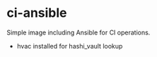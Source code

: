 # ci-ansible
Simple image including Ansible for CI operations.
- hvac installed for hashi_vault lookup
